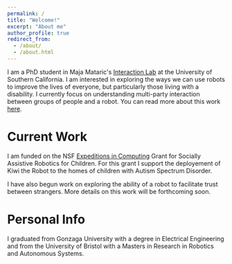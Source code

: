 ```yaml
---
permalink: /
title: "Welcome!"
excerpt: "About me"
author_profile: true
redirect_from: 
  - /about/
  - /about.html
---
```


I am a PhD student in Maja Mataric's [Interaction Lab](http://robotics.usc.edu/interaction/) at the University of Southern California. I am interested in exploring the ways we can use robots to improve the lives of everyone, but particularly those living with a disability. I currently focus on understanding multi-party interaction between groups of people and a robot. You can read more about this work [here](http://robotics.usc.edu/interaction/projects/desc2.php?name=multiparty_support).

Current Work
======
I am funded on the NSF [Expeditions in Computing](http://robotics.usc.edu/interaction/sponsors/desc.php?name=expeditions) Grant for Socially Assistive Robotics for Children. For this grant I support the deployement of Kiwi the Robot to the homes of children with Autism Spectrum Disorder.  

I have also begun work on exploring the ability of a robot to facilitate trust between strangers. More details on this work will be forthcoming soon.

Personal Info
======
I graduated from Gonzaga University with a degree in Electrical Engineering and from the University of Bristol with a Masters in Research in Robotics and Autonomous Systems. 

